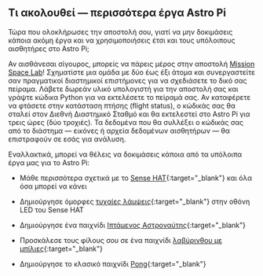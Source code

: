 ## Τι ακολουθεί — περισσότερα έργα Astro Pi

Τώρα που ολοκλήρωσες την αποστολή σου, γιατί να μην δοκιμάσεις κάποια ακόμη έργα και να χρησιμοποιήσεις έτσι και τους υπόλοιπους αισθητήρες στο Astro Pi;

Αν αισθάνεσαι σίγουρος, μπορείς να πάρεις μέρος στην αποστολή [Mission Space Lab](https://astro-pi.org/missions/space-lab/)! Σχηματίστε μια ομάδα με δύο έως έξι άτομα και συνεργαστείτε σαν πραγματικοί διαστημικοί επιστήμονες για να σχεδιάσετε το δικό σας πείραμα. Λάβετε δωρεάν υλικό υπολογιστή για την αποστολή σας και γράψτε κώδικα Python για να εκτελέσετε το πείραμά σας. Αν καταφέρετε να φτάσετε στην κατάσταση πτήσης (flight status), ο κώδικάς σας θα σταλεί στον Διεθνή Διαστημικό Σταθμό και θα εκτελεστεί στο Astro Pi για τρεις ώρες (δύο τροχιές). Τα δεδομένα που θα συλλέξει ο κώδικάς σας από το διάστημα — εικόνες ή αρχεία δεδομένων αισθητήρων — θα επιστραφούν σε εσάς για ανάλυση.

Εναλλακτικά, μπορεί να θέλεις να δοκιμάσεις κάποια από τα υπόλοιπα έργα μας για το Astro Pi:

+ Μάθε περισσότερα σχετικά με το [Sense HAT](https://projects.raspberrypi.org/el-GR/projects/getting-started-with-the-sense-hat){:target="_blank"} και όλα όσα μπορεί να κάνει

+ Δημιούργησε όμορφες [τυχαίες λάμψεις](https://projects.raspberrypi.org/el-GR/projects/sense-hat-random-sparkles){:target="_blank"} στην οθόνη LED του Sense HAT

+ Δημιούργησε ένα παιχνίδι [Ιπτάμενος Αστροναύτης](https://projects.raspberrypi.org/el-GR/projects/flappy-astronaut){:target="_blank"}

+ Προσκάλεσε τους φίλους σου σε ένα παιχνίδι [λαβύρινθου με μπίλιες](https://projects.raspberrypi.org/el-GR/projects/sense-hat-marble-maze){:target="_blank"}

+ Δημιούργησε το κλασικό παιχνίδι [Pong](https://projects.raspberrypi.org/el-GR/projects/sense-hat-pong){:target="_blank"}

